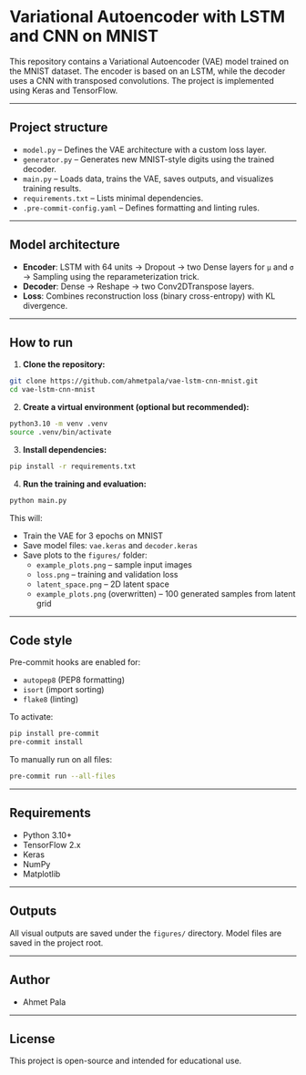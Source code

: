 # Variational Autoencoder with LSTM and CNN on MNIST

This repository contains a Variational Autoencoder (VAE) model trained on the MNIST dataset. The encoder is based on an LSTM, while the decoder uses a CNN with transposed convolutions. The project is implemented using Keras and TensorFlow.

---

## Project structure

- `model.py` – Defines the VAE architecture with a custom loss layer.
- `generator.py` – Generates new MNIST-style digits using the trained decoder.
- `main.py` – Loads data, trains the VAE, saves outputs, and visualizes training results.
- `requirements.txt` – Lists minimal dependencies.
- `.pre-commit-config.yaml` – Defines formatting and linting rules.

---

## Model architecture

- **Encoder**: LSTM with 64 units → Dropout → two Dense layers for `μ` and `σ` → Sampling using the reparameterization trick.
- **Decoder**: Dense → Reshape → two Conv2DTranspose layers.
- **Loss**: Combines reconstruction loss (binary cross-entropy) with KL divergence.

---

## How to run

1. **Clone the repository:**

```bash
git clone https://github.com/ahmetpala/vae-lstm-cnn-mnist.git
cd vae-lstm-cnn-mnist
```

2. **Create a virtual environment (optional but recommended):**

```bash
python3.10 -m venv .venv
source .venv/bin/activate
```

3. **Install dependencies:**

```bash
pip install -r requirements.txt
```

4. **Run the training and evaluation:**

```bash
python main.py
```

This will:
- Train the VAE for 3 epochs on MNIST
- Save model files: `vae.keras` and `decoder.keras`
- Save plots to the `figures/` folder:
  - `example_plots.png` – sample input images
  - `loss.png` – training and validation loss
  - `latent_space.png` – 2D latent space
  - `example_plots.png` (overwritten) – 100 generated samples from latent grid

---

## Code style

Pre-commit hooks are enabled for:

- `autopep8` (PEP8 formatting)
- `isort` (import sorting)
- `flake8` (linting)

To activate:

```bash
pip install pre-commit
pre-commit install
```

To manually run on all files:

```bash
pre-commit run --all-files
```

---

## Requirements

- Python 3.10+
- TensorFlow 2.x
- Keras
- NumPy
- Matplotlib

---

## Outputs

All visual outputs are saved under the `figures/` directory. Model files are saved in the project root.

---

## Author

- Ahmet Pala

---

## License

This project is open-source and intended for educational use.
